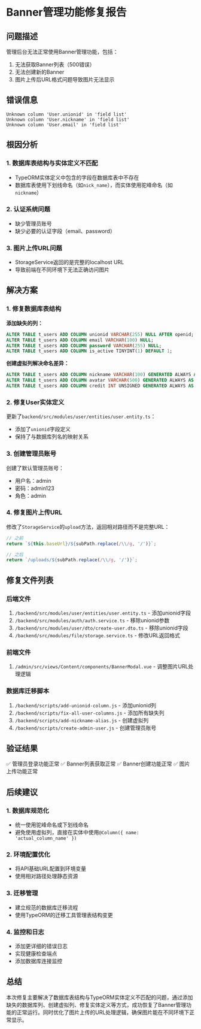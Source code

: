 # Banner管理功能修复报告

## 问题描述
管理后台无法正常使用Banner管理功能，包括：
1. 无法获取Banner列表（500错误）
2. 无法创建新的Banner
3. 图片上传后URL格式问题导致图片无法显示

## 错误信息
```
Unknown column 'User.unionid' in 'field list'
Unknown column 'User.nickname' in 'field list'
Unknown column 'User.email' in 'field list'
```

## 根因分析

### 1. 数据库表结构与实体定义不匹配
- TypeORM实体定义中包含的字段在数据库表中不存在
- 数据库表使用下划线命名（如`nick_name`），而实体使用驼峰命名（如`nickname`）

### 2. 认证系统问题
- 缺少管理员账号
- 缺少必要的认证字段（email、password）

### 3. 图片上传URL问题
- StorageService返回的是完整的localhost URL
- 导致前端在不同环境下无法正确访问图片

## 解决方案

### 1. 修复数据库表结构
**添加缺失的列：**
```sql
ALTER TABLE t_users ADD COLUMN unionid VARCHAR(255) NULL AFTER openid;
ALTER TABLE t_users ADD COLUMN email VARCHAR(100) NULL;
ALTER TABLE t_users ADD COLUMN password VARCHAR(255) NULL;
ALTER TABLE t_users ADD COLUMN is_active TINYINT(1) DEFAULT 1;
```

**创建虚拟列解决命名差异：**
```sql
ALTER TABLE t_users ADD COLUMN nickname VARCHAR(100) GENERATED ALWAYS AS (nick_name) VIRTUAL;
ALTER TABLE t_users ADD COLUMN avatar VARCHAR(500) GENERATED ALWAYS AS (avatar_url) VIRTUAL;
ALTER TABLE t_users ADD COLUMN credit INT UNSIGNED GENERATED ALWAYS AS (credit_balance) VIRTUAL;
```

### 2. 修复User实体定义
更新了`backend/src/modules/user/entities/user.entity.ts`：
- 添加了`unionid`字段定义
- 保持了与数据库列名的映射关系

### 3. 创建管理员账号
创建了默认管理员账号：
- 用户名：admin
- 密码：admin123
- 角色：admin

### 4. 修复图片上传URL
修改了`StorageService`的`upload`方法，返回相对路径而不是完整URL：
```typescript
// 之前
return `${this.baseUrl}/${subPath.replace(/\\/g, '/')}`;

// 之后
return `/uploads/${subPath.replace(/\\/g, '/')}`;
```

## 修复文件列表

### 后端文件
1. `/backend/src/modules/user/entities/user.entity.ts` - 添加unionid字段
2. `/backend/src/modules/auth/auth.service.ts` - 移除unionid参数
3. `/backend/src/modules/user/dto/create-user.dto.ts` - 移除unionid字段
4. `/backend/src/modules/file/storage.service.ts` - 修改URL返回格式

### 前端文件
1. `/admin/src/views/Content/components/BannerModal.vue` - 调整图片URL处理逻辑

### 数据库迁移脚本
1. `/backend/scripts/add-unionid-column.js` - 添加unionid列
2. `/backend/scripts/fix-all-user-columns.js` - 添加所有缺失列
3. `/backend/scripts/add-nickname-alias.js` - 创建虚拟列
4. `/backend/scripts/create-admin-user.js` - 创建管理员账号

## 验证结果
✅ 管理员登录功能正常
✅ Banner列表获取正常
✅ Banner创建功能正常
✅ 图片上传功能正常

## 后续建议

### 1. 数据库规范化
- 统一使用驼峰命名或下划线命名
- 避免使用虚拟列，直接在实体中使用`@Column({ name: 'actual_column_name' })`

### 2. 环境配置优化
- 将API基础URL配置到环境变量
- 使用相对路径处理静态资源

### 3. 迁移管理
- 建立规范的数据库迁移流程
- 使用TypeORM的迁移工具管理表结构变更

### 4. 监控和日志
- 添加更详细的错误日志
- 实现健康检查端点
- 添加数据库连接监控

## 总结
本次修复主要解决了数据库表结构与TypeORM实体定义不匹配的问题，通过添加缺失的数据库列、创建虚拟列、修复实体定义等方式，成功恢复了Banner管理功能的正常运行。同时优化了图片上传的URL处理逻辑，确保图片能在不同环境下正常显示。

